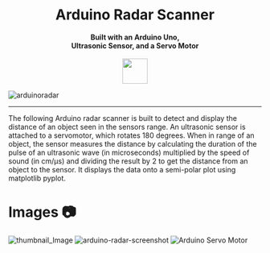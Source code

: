 <h1 align="center">Arduino Radar Scanner</h1>
<p align="center">
  <b>Built with an Arduino Uno,</b><br>
  <b>Ultrasonic Sensor, and a Servo Motor</b><br>
  <br/>
    <img src="https://media4.giphy.com/media/a7Ik5hjrFQuxiPKFZO/giphy.gif?cid=790b76114447ebf8ea64f13217859fbf4f185e4b3e11beb1&rid=giphy.gif&ct=s" width="50" height="50">
</p>

![arduinoradar](https://user-images.githubusercontent.com/76707560/164144474-7c419780-80e2-403f-85fe-23ead4b12d69.jpg)

---
The following Arduino radar scanner is built to detect and display the distance of an object seen in the sensors range. An ultrasonic sensor is attached to a servomotor, which rotates 180 degrees. When in range of an object, the sensor measures the distance by calculating the duration of the pulse of an ultrasonic wave (in microseconds) multiplied by the speed of sound (in cm/μs) and dividing the result by 2 to get the distance from an object to the sensor. It displays the data onto a semi-polar plot using matplotlib pyplot.

# Images 📷
![thumbnail_Image](https://user-images.githubusercontent.com/76707560/119584111-0285cf80-bd96-11eb-9804-f484f8eef04a.jpg)
![arduino-radar-screenshot](https://user-images.githubusercontent.com/76707560/119584117-03b6fc80-bd96-11eb-8922-35e2790aacde.png)
![Arduino Servo Motor](https://user-images.githubusercontent.com/76707560/119584120-04e82980-bd96-11eb-9fce-6dca80b21446.png)

